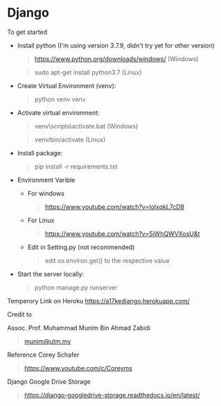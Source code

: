 # Django

To get started
* Install python (I'm using version 3.7.9, didn't try yet for other version)
    >https://www.python.org/downloads/windows/ (Windows)
    
    >sudo apt-get install python3.7  (Linux)
* Create Virtual Environment (venv):
    >python venv venv
* Activate virtual environment:
    >venv\scripts\activate.bat (Windows) 
    
    >venv/bin/activate (Linux)
* Install package:
    >pip install -r requirements.txt
* Environment Varible
    * For windows
      >https://www.youtube.com/watch?v=IolxqkL7cD8
    * For Linux 
      >https://www.youtube.com/watch?v=5iWhQWVXosU&t
    * Edit in Setting.py (not recommended)
      >edit os.environ.get() to the respective value
* Start the server locally:
    >python manage.py runserver

Temperory Link on Heroku
https://a17kedjango.herokuapp.com/

Credit to

Assoc. Prof. Muhammad Munim Bin Ahmad Zabidi
>munim@utm.my

Reference
Corey Schafer 
>https://www.youtube.com/c/Coreyms

Django Google Drive Storage
>https://django-googledrive-storage.readthedocs.io/en/latest/
